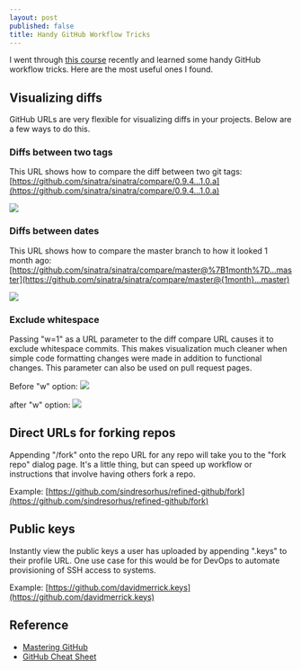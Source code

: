 ```yaml
---
layout: post
published: false
title: Handy GitHub Workflow Tricks
---
```

I went through [this course](https://www.safaribooksonline.com/library/view/mastering-github/9781771376082/) recently and learned some handy GitHub workflow tricks. Here are the most useful ones I found.

## Visualizing diffs

GitHub URLs are very flexible for visualizing diffs in your projects. Below are a few ways to do this.

### Diffs between two tags

This URL shows how to compare the diff between two git tags: [https://github.com/sinatra/sinatra/compare/0.9.4...1.0.a](https://github.com/sinatra/sinatra/compare/0.9.4...1.0.a)

![]({{site.cdn_path}}/2017/08/25/diff_tags.jpg)

### Diffs between dates

This URL shows how to compare the master branch to how it looked 1 month ago: [https://github.com/sinatra/sinatra/compare/master@%7B1month%7D...master](https://github.com/sinatra/sinatra/compare/master@{1month}...master)

![]({{site.cdn_path}}/2017/08/25/diff_dates.jpg)

### Exclude whitespace

Passing "w=1" as a URL parameter to the diff compare URL causes it to exclude whitespace commits. This makes visualization much cleaner when simple code formatting changes were made in addition to functional changes. This parameter can also be used on pull request pages.

Before "w" option:
![]({{site.cdn_path}}/2017/08/25/before_-w.png)

after "w" option:
![]({{site.cdn_path}}/2017/08/25/after_-w.png)

## Direct URLs for forking repos

Appending "/fork" onto the repo URL for any repo will take you to the "fork repo" dialog page. It's a little thing, but can speed up workflow or instructions that involve having others fork a repo.

Example: [https://github.com/sindresorhus/refined-github/fork](https://github.com/sindresorhus/refined-github/fork)

## Public keys

Instantly view the public keys a user has uploaded by appending ".keys" to their profile URL. One use case for this would be for DevOps to automate provisioning of SSH access to systems.

Example: [https://github.com/davidmerrick.keys](https://github.com/davidmerrick.keys)

## Reference

* [Mastering GitHub](https://www.safaribooksonline.com/library/view/mastering-github/9781771376082/)
* [GitHub Cheat Sheet](https://github.com/tiimgreen/github-cheat-sheet)